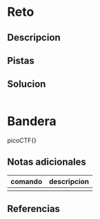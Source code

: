 # Reto

## Descripcion

## Pistas


## Solucion

```bash

```

# Bandera
picoCTF{}
## Notas adicionales
 | comando | descripcion |
|---------|-------------|
| |  |

## Referencias